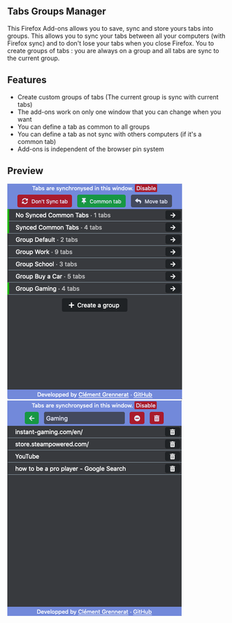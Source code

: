 ## Tabs Groups Manager

This Firefox Add-ons allows you to save, sync and store yours tabs into groups.
This allows you to sync your tabs between all your computers (with Firefox sync) and to don't lose your tabs when you close Firefox.
You to create groups of tabs : you are always on a group and all tabs are sync to the current group. 

## Features

- Create custom groups of tabs (The current group is sync with current tabs)
- The add-ons work on only one window that you can change when you want
- You can define a tab as common to all groups
- You can define a tab as not sync with others computers (if it's a common tab)
- Add-ons is independent of the browser pin system

## Preview

![](https://raw.githubusercontent.com/ClementGre/Tabs-Groups-Manager/master/res/preview_1.png) ![](https://raw.githubusercontent.com/ClementGre/Tabs-Groups-Manager/master/res/preview_2.png)
